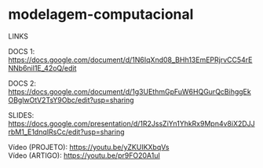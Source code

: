 # modelagem-computacional

LINKS

DOCS 1: https://docs.google.com/document/d/1N6IqXnd08_BHh13EmEPRjrvCC54rENNb6nil1E_42oQ/edit

DOCS 2: https://docs.google.com/document/d/1g3UEthmGpFuW6HQGurQcBihggEkOBglwOtV2TsY9Obc/edit?usp=sharing

SLIDES: https://docs.google.com/presentation/d/1R2JssZiYn1YhkRx9Mpn4v8iX2DJJrbM1_E1dnqIRsCc/edit?usp=sharing

Vídeo (PROJETO): https://youtu.be/yZKUIKXbqVs  
Vídeo (ARTIGO): https://youtu.be/pr9FO20A1uI
